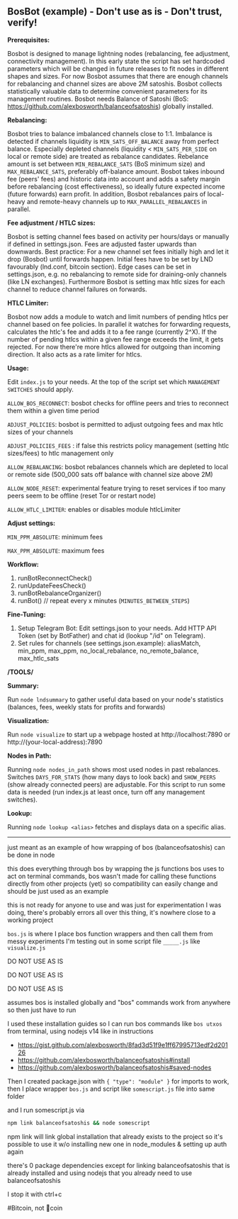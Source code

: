 ## BosBot (example) - Don't use as is - Don't trust, verify!

**Prerequisites:**

Bosbot is designed to manage lightning nodes (rebalancing, fee adjustment, connectivity management). In this early state the script has set hardcoded parameters which will be changed in future releases to fit nodes in different shapes and sizes. For now Bosbot assumes that there are enough channels for rebalancing and channel sizes are above 2M satoshis. Bosbot collects statistically valuable data to determine convenient parameters for its management routines.
Bosbot needs Balance of Satoshi (BoS: https://github.com/alexbosworth/balanceofsatoshis) globally installed.

**Rebalancing:**

Bosbot tries to balance imbalanced channels close to 1:1. Imbalance is detected if channels liquidity is `MIN_SATS_OFF_BALANCE` away from perfect balance. Especially depleted channels (liquidity < `MIN_SATS_PER_SIDE` on local or remote side) are treated as rebalance candidates. Rebelance amount is set between `MIN_REBALANCE_SATS` (BoS minimum size) and `MAX_REBALANCE_SATS`, preferably off-balance amount. Bosbot takes inbound fee (peers' fees) and historic data into account and adds a safety margin before rebalancing (cost effectiveness), so ideally future expected income (future forwards) earn profit. In addition, Bosbot rebalances pairs of local-heavy and remote-heavy channels up to `MAX_PARALLEL_REBALANCES` in parallel.

**Fee adjustment / HTLC sizes:**

Bosbot is setting channel fees based on activity per hours/days or manually if defined in settings.json. Fees are adjusted faster upwards than downwards. Best practice: For a new channel set fees initially high and let it drop (Bosbot) until forwards happen. Initial fees have to be set by LND favourably (lnd.conf, bitcoin section). Edge cases can be set in settings.json, e.g. no rebalancing to remote side for draining-only channels (like LN exchanges). Furthermore Bosbot is setting max htlc sizes for each channel to reduce channel failures on forwards.

**HTLC Limiter:**

Bosbot now adds a module to watch and limit numbers of pending htlcs per channel based on fee policies. In parallel it watches for forwarding requests, calculates the htlc's fee and adds it to a fee range (currently 2^X). If the number of pending htlcs within a given fee range exceeds the limit, it gets rejected. For now there're more htlcs allowed for outgoing than incoming direction. It also acts as a rate limiter for htlcs.

**Usage:**

Edit `index.js` to your needs. At the top of the script set which `MANAGEMENT SWITCHES` should apply.

`ALLOW_BOS_RECONNECT`: bosbot checks for offline peers and tries to reconnect them within a given time period

`ADJUST_POLICIES`: bosbot is permitted to adjust outgoing fees and max htlc sizes of your channels

`ADJUST_POLICIES_FEES` : if false this restricts policy management (setting htlc sizes/fees) to htlc management only

`ALLOW_REBALANCING`: bosbot rebalances channels which are depleted to local or remote side (500_000 sats off balance with channel size above 2M)

`ALLOW_NODE_RESET`: experimental feature trying to reset services if too many peers seem to be offline (reset Tor or restart node)

`ALLOW_HTLC_LIMITER`: enables or disables module htlcLimiter

**Adjust settings:**

`MIN_PPM_ABSOLUTE`: minimum fees

`MAX_PPM_ABSOLUTE`: maximum fees

**Workflow:**

1) runBotReconnectCheck()
2) runUpdateFeesCheck()
3) runBotRebalanceOrganizer()
4) runBot() // repeat every x minutes (`MINUTES_BETWEEN_STEPS`)

**Fine-Tuning:**

1) Setup Telegram Bot: Edit settings.json to your needs. Add HTTP API Token (set by BotFather) and chat id (lookup "/id" on Telegram).
2) Set rules for channels (see settings.json.example): aliasMatch, min_ppm, max_ppm, no_local_rebalance, no_remote_balance, max_htlc_sats




**/TOOLS/**

**Summary:**

Run `node lndsummary` to gather useful data based on your node's statistics (balances, fees, weekly stats for profits and forwards)

**Visualization:**

Run `node visualize` to start up a webpage hosted at http://localhost:7890 or http://(your-local-address):7890  
  
**Nodes in Path:**

Running `node nodes_in_path` shows most used nodes in past rebalances. Switches `DAYS_FOR_STATS` (how many days to look back) and `SHOW_PEERS` (show already connected peers) are adjustable. For this script to run some data is needed (run index.js at least once, turn off any management switches).

**Lookup:**

Running `node lookup <alias>` fetches and displays data on a specific alias.

___________________________________________________________
just meant as an example of how wrapping of bos (balanceofsatoshis) can be done in node

this does everything through bos by wrapping the js functions bos uses to act on terminal commands, bos wasn't made for calling these functions directly from other projects (yet) so compatibility can easily change and should be just used as an example

this is not ready for anyone to use and was just for experimentation I was doing, there's probably errors all over this thing, it's nowhere close to a working project

`bos.js` is where I place bos function wrappers and then call them from messy experiments I'm testing out in some script file `_____.js` like `visualize.js`

DO NOT USE AS IS

DO NOT USE AS IS

DO NOT USE AS IS

assumes bos is installed globally and "bos" commands work from anywhere so then just have to run

I used these installation guides so I can run bos commands like `bos utxos` from terminal, using nodejs v14 like in instructions

* https://gist.github.com/alexbosworth/8fad3d51f9e1ff67995713edf2d20126
* https://github.com/alexbosworth/balanceofsatoshis#install
* https://github.com/alexbosworth/balanceofsatoshis#saved-nodes

Then I created package.json with `{ "type": "module" }` for imports to work, then I place wrapper `bos.js` and script like `somescript.js` file into same folder

and I run somescript.js via

```bash
npm link balanceofsatoshis && node somescript
```

npm link will link global installation that already exists to the project so it's possible to use it w/o installing new one in node_modules & setting up auth again

there's 0 package dependencies except for linking balanceofsatoshis that is already installed and using nodejs that you already need to use balanceofsatoshis

I stop it with ctrl+c

#Bitcoin, not 💩coin

